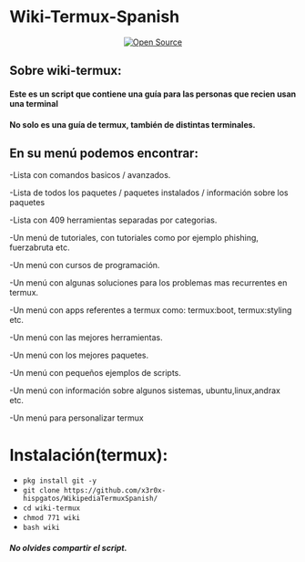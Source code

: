 # Wiki-Termux-Spanish
</p>
<p align="center">
<a href="https://github.com/DeepSociety-https://github.com/x3r0x-hispgatos/">
<a href="#"><img title="Open Source" src="https://img.shields.io/badge/Open%20Source-%E2%9D%A4-green?style=for-the-badge"></a>
</p>
</div>

## Sobre wiki-termux:

#### Este es un script que contiene una guía para las personas que recien usan una terminal
#### No solo es una guía de termux, también de distintas terminales.

## En su menú podemos encontrar:

-Lista con comandos basicos / avanzados.

-Lista de todos los paquetes / paquetes instalados / información sobre los paquetes

-Lista con 409 herramientas separadas por categorias.

-Un menú de tutoriales, con tutoriales como por ejemplo phishing, fuerzabruta etc.

-Un menú con cursos de programación.

-Un menú con algunas soluciones para los problemas mas recurrentes en termux.

-Un menú con apps referentes a termux como: termux:boot, termux:styling etc.

-Un menú con las mejores herramientas.

-Un menú con los mejores paquetes.

-Un menú con pequeños ejemplos de scripts.

-Un menú con información sobre algunos sistemas, ubuntu,linux,andrax etc.

-Un menú para personalizar termux


# Instalación(termux):

* `pkg install git -y`
* `git clone https://github.com/x3r0x-hispgatos/WikipediaTermuxSpanish/`
* `cd wiki-termux`
* `chmod 771 wiki`
* `bash wiki`

##### No olvides compartir el script.

